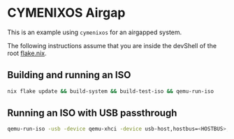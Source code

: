 # CYMENIXOS Airgap

This is an example using `cymenixos` for an airgapped system.

The following instructions assume that you are inside the devShell of the root [flake.nix](../../flake.nix).

## Building and running an ISO

```sh
nix flake update && build-system && build-test-iso && qemu-run-iso
```

## Running an ISO with USB passthrough

```sh
qemu-run-iso -usb -device qemu-xhci -device usb-host,hostbus=<HOSTBUS>,hostaddr=<HOSTADDR>'
```
